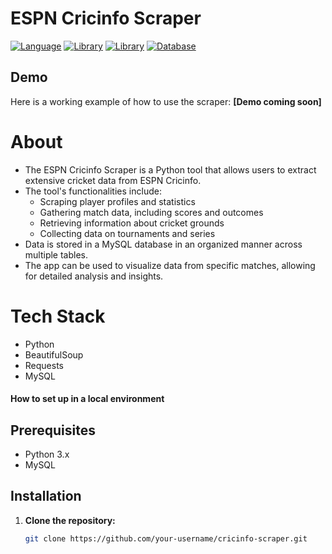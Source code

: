 # ESPN Cricinfo Scraper
[![Language](https://img.shields.io/badge/Language-Python-blue.svg?style=flat)](https://www.python.org/)
[![Library](https://img.shields.io/badge/Library-BeautifulSoup-brightgreen.svg?style=flat)](https://www.crummy.com/software/BeautifulSoup/)
[![Library](https://img.shields.io/badge/Library-Requests-orange.svg?style=flat)](https://docs.python-requests.org/)
[![Database](https://img.shields.io/badge/Database-MySQL-blue.svg?style=flat)](https://www.mysql.com/)

## Demo
Here is a working example of how to use the scraper: **[Demo coming soon]**

# About
- The ESPN Cricinfo Scraper is a Python tool that allows users to extract extensive cricket data from ESPN Cricinfo.
- The tool's functionalities include:
  - Scraping player profiles and statistics
  - Gathering match data, including scores and outcomes
  - Retrieving information about cricket grounds
  - Collecting data on tournaments and series
- Data is stored in a MySQL database in an organized manner across multiple tables.
- The app can be used to visualize data from specific matches, allowing for detailed analysis and insights.

# Tech Stack
- Python
- BeautifulSoup
- Requests
- MySQL

#### How to set up in a local environment

## Prerequisites
- Python 3.x
- MySQL

## Installation

1. **Clone the repository:**
   ```bash
   git clone https://github.com/your-username/cricinfo-scraper.git
